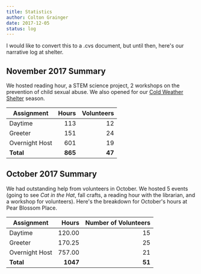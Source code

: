 ```yaml
---
title: Statistics
author: Colton Grainger
date: 2017-12-05
status: log
---
```


I would like to convert this to a .cvs document, but until then, here's our narrative log at shelter.

## November 2017 Summary

We hosted reading hour, a STEM science project, 2 workshops on the prevention of child sexual abuse. We also opened for our [Cold Weather Shelter](/cold-weather) season. 

| Assignment | Hours | Volunteers |
| ---| ---:|---:|
|Daytime| 113 | 12 |
|Greeter| 151 | 24 |
| Overnight Host | 601 | 19 |
| **Total** | **865** | **47** |

## October 2017 Summary

We had outstanding help from volunteers in October. We hosted 5 events (going to see *Cat in the Hat*, fall crafts, a reading hour with the librarian, and a workshop for volunteers). Here's the breakdown for October's hours at Pear Blossom Place.

|Assignment | Hours | Number of Volunteers |
| ---| ---:|---:|
|Daytime| 120.00 | 15 |
|Greeter| 170.25 | 25 |
| Overnight Host | 757.00 | 21|
| **Total** | **1047** | **51** |

